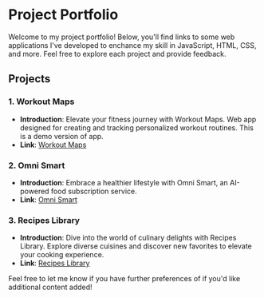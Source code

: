 # Project Portfolio

Welcome to my project portfolio! Below, you'll find links to some web applications I've developed to enchance my skill in JavaScript, HTML, CSS, and more. Feel free to explore each project and provide feedback.

## Projects

 ### 1. Workout Maps
   - **Introduction**: Elevate your fitness journey with Workout Maps. Web app designed for creating and tracking personalized workout routines. This is a demo version of app.
   - **Link**: [Workout Maps](https://workout-maps.netlify.app)

 ### 2. Omni Smart
   - **Introduction**: Embrace a healthier lifestyle with Omni Smart, an AI-powered food subscription service.
   - **Link**: [Omni Smart](https://omni-smart.netlify.app)

 ### 3. Recipes Library
   - **Introduction**: Dive into the world of culinary delights with Recipes Library. Explore diverse cuisines and discover new favorites to elevate your cooking experience.
   - **Link**: [Recipes Library](https://recipes-library.netlify.app)

Feel free to let me know if you have further preferences of if you'd like additional content added!